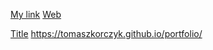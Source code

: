 [My link](https://tomaszkorczyk.github.io/portfolio?target=_blank)
[Web][1]

[1]:https://tomaszkorczyk.github.io/portfolio/?target=_blank
<a href="https://tomaszkorczyk.github.io/portfolio?target=_blank">Title</a>
https://tomaszkorczyk.github.io/portfolio/
